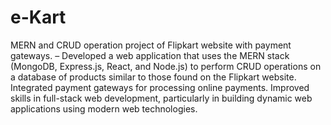 # e-Kart
MERN and CRUD operation project of Flipkart website with payment 
gateways. – Developed a web application that uses the MERN stack 
(MongoDB, Express.js, React, and Node.js) to perform CRUD operations on 
a database of products similar to those found on the Flipkart website. 
Integrated payment gateways for processing online payments. Improved 
skills in full-stack web development, particularly in building dynamic web 
applications using modern web technologies.
